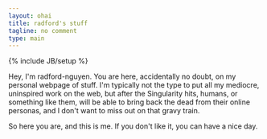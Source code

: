 ```yaml
---
layout: ohai
title: radford's stuff
tagline: no comment
type: main
---
```

{% include JB/setup %}

Hey, I'm radford-nguyen. You are here, accidentally no doubt, on
my personal webpage of stuff. I'm typically not the type to put all
my mediocre, uninspired work on the web, but after the Singularity hits,
humans, or something like them, will be able to
bring back the dead from their online personas, and I don't want
to miss out on that gravy train.

So here you are, and this is me. If you don't like it, you can have a
nice day.

